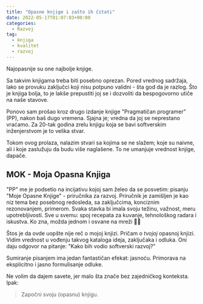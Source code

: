 ```yaml
---
title: "Opasne knjige i zašto ih čitati"
date: 2022-05-17T01:07:03+00:00
categories:
  - Razvoj
tag:
  - knjiga
  - kvalitet
  - razvoj
---
```


Najopasnije su one najbolje knjige.

<!--more-->

Sa takvim knjigama treba biti posebno oprezan. Pored vrednog sadržaja, lako se provuku zaključci koji nisu potpuno validni - šta god da je razlog. Što je knjiga bolja, to je lakše prepustiti joj se i dozvoliti da bespogovorno utiče na naše stavove.

Ponovo sam prošao kroz drugo izdanje knjige "Pragmatičan programer" (PP), nakon baš dugo vremena. Sjajna je; vredna da joj se neprestano vraćamo. Za 20-tak godina zrelu knjigu koja se bavi softverskim inženjerstvom je to velika stvar.

Tokom ovog prolaza, nalazim stvari sa kojima se ne slažem; koje su naivne, ali i koje zaslužuju da budu više naglašene. To ne umanjuje vrednost knjige, dapače.

## MOK - Moja Opasna Knjiga

"PP" me je podsetio na incijativu kojoj sam želeo da se posvetim: pisanju "Moje Opasne Knjige" - priručnika za razvoj. Priručnik je zamišljen je kao niz tema bez posebnog redosleda, sa zaključcima, konciznim rezonovanjem, primerom. Svaka stavka bi imala svoju težinu, važnost, meru upotrebljivosti. Sve u svemu: spoj recepata za kuvanje, tehnološkog radara i iskustva. Ko zna, možda jednom i osvane na mreži 🤷‍♂️

Štos je da ovde uopšte nije reč o mojoj knjizi. Pričam o _tvojoj_ opasnoj knjizi. Vidim vrednost u vođenju takvog kataloga ideja, zaključaka i odluka. Oni daju odgovor na pitanje: "Kako bih vodio softverski razvoj?"

Sumiranje pisanjem ima jedan fantastičan efekat: jasnoću. Primorava na eksplicitno i jasno formulisanje odluke.

Ne volim da dajem savete, jer malo šta znače bez zajedničkog konteksta. Ipak:

> Započni svoju (opasnu) knjigu.
